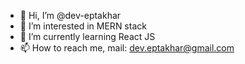 - 👋 Hi, I’m @dev-eptakhar
- 👀 I’m interested in MERN stack
- 🌱 I’m currently learning React JS
- 📫 How to reach me, mail: dev.eptakhar@gmail.com
